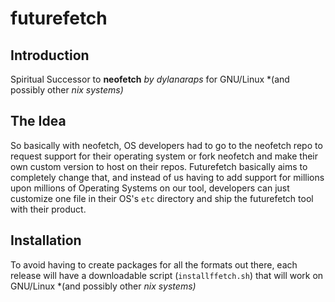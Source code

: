 # futurefetch

## Introduction
Spiritual Successor to **neofetch** *by dylanaraps*  for GNU/Linux *(and possibly other *nix systems)*

## The Idea
So basically with neofetch, OS developers had to go to the neofetch repo to request support for their operating system or fork neofetch and make their own custom version to host on their repos. Futurefetch basically aims to completely change that, and instead of us having to add support for millions upon millions of Operating Systems on our tool, developers can just customize one file in their OS's `etc` directory and ship the futurefetch tool with their product. 

## Installation
To avoid having to create packages for all the formats out there, each release will have a downloadable script (`installffetch.sh`) that will work on GNU/Linux *(and possibly other *nix systems)*
